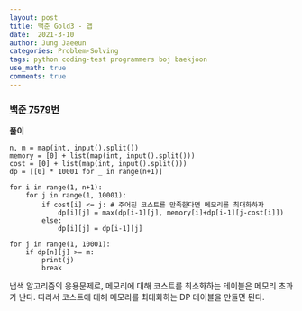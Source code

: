 ```yaml
---
layout: post
title: 백준 Gold3 - 앱
date:  2021-3-10
author: Jung Jaeeun
categories: Problem-Solving
tags: python coding-test programmers boj baekjoon
use_math: true
comments: true
---
```


### [백준 7579번](https://www.acmicpc.net/problem/7579)

**풀이**

```python3
n, m = map(int, input().split())
memory = [0] + list(map(int, input().split()))
cost = [0] + list(map(int, input().split()))
dp = [[0] * 10001 for _ in range(n+1)]

for i in range(1, n+1):
    for j in range(1, 10001):
        if cost[i] <= j: # 주어진 코스트를 만족한다면 메모리를 최대화하자
            dp[i][j] = max(dp[i-1][j], memory[i]+dp[i-1][j-cost[i]])
        else:
            dp[i][j] = dp[i-1][j]

for j in range(1, 10001):
    if dp[n][j] >= m:
        print(j)
        break
```

냅색 알고리즘의 응용문제로, 메모리에 대해 코스트를 최소화하는 테이블은 메모리 초과가 난다.
따라서 코스트에 대해 메모리를 최대화하는 DP 테이블을 만들면 된다.